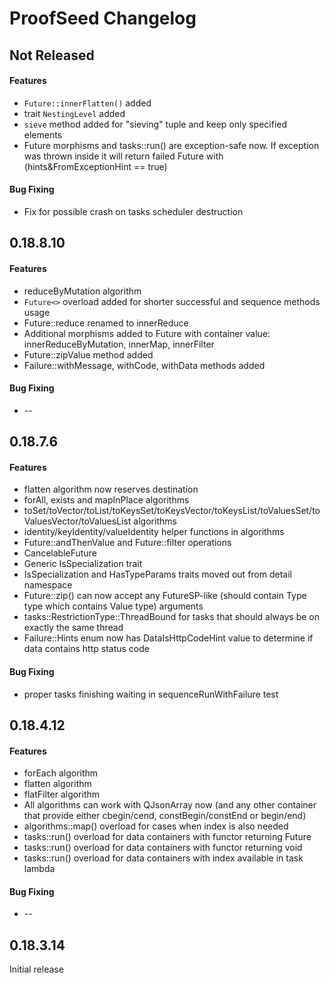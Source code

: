ProofSeed Changelog
===============

## Not Released
#### Features
 * `Future::innerFlatten()` added
 * trait `NestingLevel` added
 * `sieve` method added for "sieving" tuple and keep only specified elements
 * Future morphisms and tasks::run() are exception-safe now. If exception was thrown inside it will return failed Future with (hints&FromExceptionHint == true)

#### Bug Fixing
 * Fix for possible crash on tasks scheduler destruction

## 0.18.8.10
#### Features
 * reduceByMutation algorithm
 * `Future<>` overload added for shorter successful and sequence methods usage
 * Future::reduce renamed to innerReduce
 * Additional morphisms added to Future with container value: innerReduceByMutation, innerMap, innerFilter
 * Future::zipValue method added
 * Failure::withMessage, withCode, withData methods added

#### Bug Fixing
 * --

## 0.18.7.6
#### Features
 * flatten algorithm now reserves destination
 * forAll, exists and mapInPlace algorithms
 * toSet/toVector/toList/toKeysSet/toKeysVector/toKeysList/toValuesSet/toValuesVector/toValuesList algorithms
 * identity/keyIdentity/valueIdentity helper functions in algorithms
 * Future::andThenValue and Future::filter operations
 * CancelableFuture
 * Generic IsSpecialization trait
 * IsSpecialization and HasTypeParams traits moved out from detail namespace
 * Future::zip() can now accept any FutureSP-like (should contain Type type which contains Value type) arguments
 * tasks::RestrictionType::ThreadBound for tasks that should always be on exactly the same thread
 * Failure::Hints enum now has DataIsHttpCodeHint value to determine if data contains http status code

#### Bug Fixing
 * proper tasks finishing waiting in sequenceRunWithFailure test

## 0.18.4.12
#### Features
 * forEach algorithm
 * flatten algorithm
 * flatFilter algorithm
 * All algorithms can work with QJsonArray now (and any other container that provide either cbegin/cend, constBegin/constEnd or begin/end)
 * algorithms::map() overload for cases when index is also needed
 * tasks::run() overload for data containers with functor returning Future
 * tasks::run() overload for data containers with functor returning void
 * tasks::run() overload for data containers with index available in task lambda

#### Bug Fixing
 * --

## 0.18.3.14
Initial release
